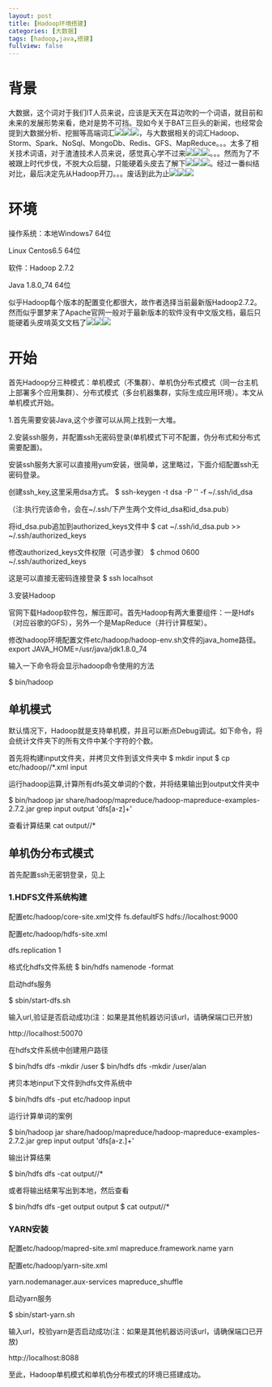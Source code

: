 ```yaml
---
layout: post
title: [Hadoop环境搭建]
categories: [大数据]
tags: [hadoop,java,搭建]
fullview: false
---
```

# 背景

大数据，这个词对于我们IT人员来说，应该是天天在耳边吹的一个词语，就目前和未来的发展形势来看，绝对是势不可挡。现如今关于BAT三巨头的新闻，也经常会提到大数据分析、挖掘等高端词汇![](http://img.baidu.com/hi/face/i_f07.gif)![](http://img.baidu.com/hi/face/i_f07.gif)![](http://img.baidu.com/hi/face/i_f07.gif)，与大数据相关的词汇Hadoop、Storm、Spark、NoSql、MongoDb、Redis、GFS、MapReduce。。。太多了相关技术词语，对于渣渣技术人员来说，感觉真心学不过来![](http://img.baidu.com/hi/face/i_f08.gif)![](http://img.baidu.com/hi/face/i_f08.gif)![](http://img.baidu.com/hi/face/i_f08.gif)。。。然而为了不被跟上时代步伐，不脱大众后腿，只能硬着头皮去了解下![](http://img.baidu.com/hi/face/i_f32.gif)![](http://img.baidu.com/hi/face/i_f32.gif)![](http://img.baidu.com/hi/face/i_f32.gif)。经过一番纠结对比，最后决定先从Hadoop开刀。。。废话到此为止![](http://img.baidu.com/hi/face/i_f30.gif)![](http://img.baidu.com/hi/face/i_f30.gif)![](http://img.baidu.com/hi/face/i_f30.gif)

# 环境

操作系统：本地Windows7 64位

Linux Centos6.5 64位

软件：Hadoop 2.7.2

Java 1.8.0_74 64位

似乎Hadoop每个版本的配置变化都很大，故作者选择当前最新版Hadoop2.7.2。然而似乎噩梦来了Apache官网一般对于最新版本的软件没有中文版文档，最后只能硬着头皮啃英文文档了![](http://img.baidu.com/hi/face/i_f09.gif)![](http://img.baidu.com/hi/face/i_f09.gif)![](http://img.baidu.com/hi/face/i_f09.gif)

# 开始

首先Hadoop分三种模式：单机模式（不集群）、单机伪分布式模式（同一台主机上部署多个应用集群）、分布式模式（多台机器集群，实际生成应用环境）。本文从单机模式开始。

1.首先需要安装Java,这个步骤可以从网上找到一大堆。

2.安装ssh服务，并配置ssh无密码登录(单机模式下可不配置，伪分布式和分布式需要配置)。

安装ssh服务大家可以直接用yum安装，很简单，这里略过，下面介绍配置ssh无密码登录。

创建ssh_key,这里采用dsa方式。
$ ssh-keygen -t dsa -P '' -f ~/.ssh/id_dsa

（注:执行完该命令，会在~/.ssh/下产生两个文件id_dsa和id_dsa.pub）

将id_dsa.pub追加到authorized_keys文件中
$ cat ~/.ssh/id_dsa.pub >> ~/.ssh/authorized_keys

修改authorized_keys文件权限（可选步骤）
$ chmod 0600 ~/.ssh/authorized_keys

这是可以直接无密码连接登录
$ ssh localhsot

3.安装Hadoop

官网下载Hadoop软件包，解压即可。首先Hadoop有两大重要组件：一是Hdfs（对应谷歌的GFS），另外一个是MapReduce（并行计算框架）。

修改hadoop环境配置文件etc/hadoop/hadoop-env.sh文件的java_home路径。
export JAVA_HOME=/usr/java/jdk1.8.0_74

输入一下命令将会显示hadoop命令使用的方法

$ bin/hadoop

## 单机模式

默认情况下，Hadoop就是支持单机模，并且可以断点Debug调试。如下命令，将会统计文件夹下的所有文件中某个字符的个数。

首先将构建input文件夹，并拷贝文件到该文件夹中
$ mkdir input $ cp etc/hadoop//*.xml input

运行hadoop运算,计算所有dfs英文单词的个数，并将结果输出到output文件夹中

$ bin/hadoop jar share/hadoop/mapreduce/hadoop-mapreduce-examples-2.7.2.jar grep input output 'dfs[a-z]+'

查看计算结果
cat output//*

## 单机伪分布式模式

首先配置ssh无密钥登录，见上

### 1.HDFS文件系统构建

配置etc/hadoop/core-site.xml文件
<configuration> <property> <name>fs.defaultFS</name> <value>hdfs://localhost:9000</value> </property> </configuration>

配置etc/hadoop/hdfs-site.xml

<configuration> <property> <name>dfs.replication</name> <value>1</value> </property> </configuration>

格式化hdfs文件系统
$ bin/hdfs namenode -format

启动hdfs服务

$ sbin/start-dfs.sh

输入url,验证是否启动成功(注：如果是其他机器访问该url，请确保端口已开放)

http://localhost:50070

在hdfs文件系统中创建用户路径

$ bin/hdfs dfs -mkdir /user $ bin/hdfs dfs -mkdir /user/alan

拷贝本地input下文件到hdfs文件系统中

$ bin/hdfs dfs -put etc/hadoop input

运行计算单词的案例

$ bin/hadoop jar share/hadoop/mapreduce/hadoop-mapreduce-examples-2.7.2.jar grep input output 'dfs[a-z.]+'

输出计算结果

$ bin/hdfs dfs -cat output//*

或者将输出结果写出到本地，然后查看

$ bin/hdfs dfs -get output output $ cat output//*

### YARN安装

配置etc/hadoop/mapred-site.xml
<configuration> <property> <name>mapreduce.framework.name</name> <value>yarn</value> </property> </configuration>

配置etc/hadoop/yarn-site.xml

<configuration> <property> <name>yarn.nodemanager.aux-services</name> <value>mapreduce_shuffle</value> </property> </configuration>

启动yarn服务

$ sbin/start-yarn.sh

输入url，校验yarn是否启动成功(注：如果是其他机器访问该url，请确保端口已开放)

http://localhost:8088

至此，Hadoop单机模式和单机伪分布模式的环境已搭建成功。
